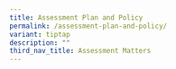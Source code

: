 ```yaml
---
title: Assessment Plan and Policy
permalink: /assessment-plan-and-policy/
variant: tiptap
description: ""
third_nav_title: Assessment Matters
---
```

